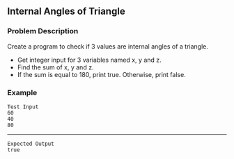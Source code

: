 ## Internal Angles of Triangle

### Problem Description
Create a program to check if 3 values are internal angles of a triangle.

- Get integer input for 3 variables named x, y and z.
- Find the sum of x, y and z.
- If the sum is equal to 180, print true. Otherwise, print false.

### Example
    Test Input
    60
    40
    80
-----
    Expected Output
    true